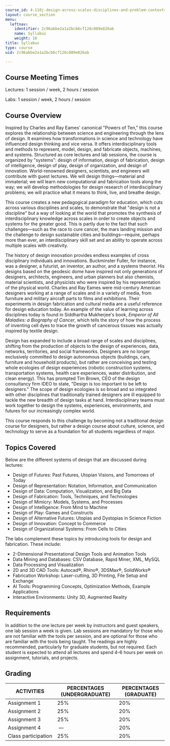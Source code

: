```yaml
---
course_id: 4-110j-design-across-scales-disciplines-and-problem-contexts-spring-2013
layout: course_section
menu:
  leftnav:
    identifier: 2c96abbe2a1a2bcb6cf126c089e826ab
    name: Syllabus
    weight: 10
title: Syllabus
type: course
uid: 2c96abbe2a1a2bcb6cf126c089e826ab

---
```


Course Meeting Times
--------------------

Lectures: 1 session / week, 2 hours / session

Labs: 1 session / week, 2 hours / session

Course Overview
---------------

Inspired by Charles and Ray Eames' canonical "Powers of Ten," this course explores the relationship between science and engineering through the lens of design. It examines how transformations in science and technology have influenced design thinking and vice versa. It offers interdisciplinary tools and methods to represent, model, design, and fabricate objects, machines, and systems. Structured as core lectures and lab sessions, the course is organized by "systems": design of information, design of fabrication, design of intelligence, design of play, design of organization, and design of innovation. World-renowned designers, scientists, and engineers will contribute with guest lectures. We will design things—material and immaterial; we will learn new computational and fabrication tools along the way; we will develop methodologies for design research of interdisciplinary problems; we will practice what it means to think, live, and breathe design.

This course creates a new pedagogical paradigm for education, which cuts across various disciplines and scales, to demonstrate that "design is not a discipline" but a way of looking at the world that promotes the synthesis of interdisciplinary knowledge across scales in order to create objects and systems for the greater good. This is partly due to the fact that such challenges—such as the race to cure cancer, the mars landing mission and the challenge to design sustainable cities and buildings—require, perhaps more than ever, an interdisciplinary skill set and an ability to operate across multiple scales with creativity.

The history of design innovation provides endless examples of cross disciplinary individuals and innovations. Buckminster Fuller, for instance, was a designer, a futurist, an inventor, an author, and a systems theorist. His designs based on the geodesic dome have inspired not only generations of designers, architects, engineers, and urban planners but also chemists, material scientists, and physicists who were inspired by his representation of the physical world. Charles and Ray Eames were mid-century American designers working at a range of scales and in a variety of media, from furniture and military aircraft parts to films and exhibitions. Their experiments in design fabrication and cultural media are a useful reference for design education today. An example of the value of learning across disciplines today is found in Siddhartha Mukherjee's book, _Emperor of All Maladies: a Biography of Cancer_, which tells the story of how the process of inventing cell dyes to trace the growth of cancerous tissues was actually inspired by textile design.

Design has expanded to include a broad range of scales and disciplines, shifting from the production of objects to the design of experiences, data, networks, territories, and social frameworks. Designers are no longer exclusively committed to design autonomous objects (buildings, cars, furniture and household products), but rather are conceiving and testing whole ecologies of design experiences (robotic construction systems, transportation systems, health care experiences, water distribution, and clean energy). This has prompted Tim Brown, CEO of the design consultancy firm IDEO to state, "Design is too important to be left to designers." The scope of design ecologies is so broad and so integrated with other disciplines that traditionally trained designers are ill equipped to tackle the new breadth of design tasks at hand. Interdisciplinary teams must work together to design the systems, experiences, environments, and futures for our increasingly complex world.

This course responds to this challenge by becoming not a traditional design course for designers, but rather a design course about culture, science, and technology to serve as a foundation for all students regardless of major.

Topics Covered
--------------

Below are the different systems of design that are discussed during lectures:

*   Design of Futures: Past Futures, Utopian Visions, and Tomorrows of Today
*   Design of Representation: Notation, Information, and Communication
*   Design of Data: Computation, Visualization, and Big Data
*   Design of Fabrication: Tools, Techniques, and Technologies
*   Design of Mimicry: Models, Systems, and Processes
*   Design of Intelligence: From Mind to Machine
*   Design of Play: Games and Constructs
*   Design of Alternative Futures: Utopias and Dystopias in Science Fiction
*   Design of Innovation: Concept to Commerce
*   Design of Organizational Systems: From Cells to Cities

The labs complement these topics by introducing tools for design and fabrication. These include:

*   2-Dimensional Presentational Design Tools and Animation Tools
*   Data Mining and Databases: CSV Database, Rapid Miner, XML, MySQL
*   Data Processing and Visualization
*   2D and 3D CAD Tools: Autocad®, Rhino®, 3DSMax®, SolidWorks®
*   Fabrication Workshop: Laser-cutting, 3D Printing, File Setup and Exchange
*   AI Tools: Programming Concepts, Optimization Methods, Example Applications
*   Interactive Environments: Unity 3D, Augmented Reality

Requirements
------------

In addition to the one lecture per week by instructors and guest speakers, one lab session a week is given. Lab sessions are mandatory for those who are not familiar with the tools per session, and are optional for those who are familiar with the tools being taught. The readings are highly recommended, particularly for graduate students, but not required. Each student is expected to attend all lectures and spend 4–6 hours per week on assignment, tutorials, and projects.

Grading
-------

| ACTIVITIES | PERCENTAGES (UNDERGRADUATE) | PERCENTAGES (GRADUATE) |
| --- | --- | --- |
| Assignment 1 | 25% | 20% |
| Assignment 2 | 25% | 20% |
| Assignment 3 | 25% | 20% |
| Assignment 4 |  — | 20% |
| Class participation | 25% | 20%